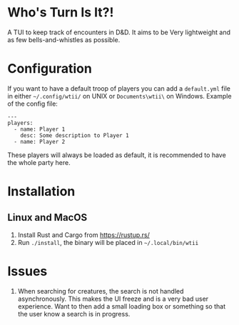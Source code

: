 # Who's Turn Is It?!
A TUI to keep track of encounters in D&D. It aims to be Very lightweight and as few bells-and-whistles as possible.

# Configuration
If you want to have a default troop of players you can add a `default.yml` file in either `~/.config/wtii/` on UNIX or
`Documents\wtii\` on Windows. Example of the config file:

```
---
players:
  - name: Player 1
    desc: Some description to Player 1
  - name: Player 2
```

These players will always be loaded as default, it is recommended to have the whole party here.

# Installation
## Linux and MacOS
1. Install Rust and Cargo from https://rustup.rs/
2. Run `./install`, the binary will be placed in `~/.local/bin/wtii`

# Issues
1. When searching for creatures, the search is not handled asynchronously. This makes the UI freeze and is a very bad
user experience. Want to then add a small loading box or something so that the user know a search is in progress.
